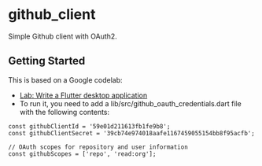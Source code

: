 # github_client

Simple Github client with OAuth2.

## Getting Started

This is based on a Google codelab:

- [Lab: Write a Flutter desktop application](https://codelabs.developers.google.com/codelabs/flutter-github-client)
- To run it, you need to add a lib/src/github_oauth_credentials.dart file with the following contents:

```
const githubClientId = '59e01d211613fb1fe9b8';
const githubClientSecret = '39cb74e974018aafe1167459055154bb8f95acfb';

// OAuth scopes for repository and user information
const githubScopes = ['repo', 'read:org'];
```
